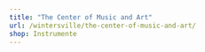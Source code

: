 ```yaml
---
title: "The Center of Music and Art"
url: /wintersville/the-center-of-music-and-art/
shop: Instrumente
---
```

